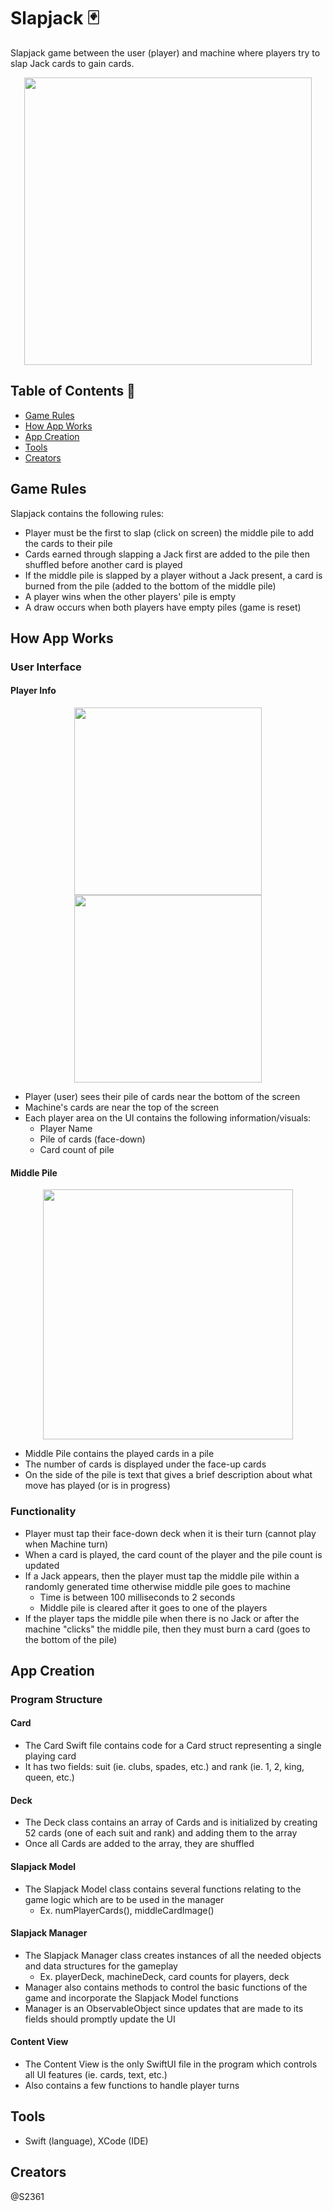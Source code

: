 
# Slapjack 🃏
Slapjack game between the user (player) and machine where players try to slap Jack cards to gain cards.

<p align="center">
  <img width="460" src="https://github.com/S2361/slapjack/assets/68034141/f73c556f-1d9f-4381-b446-0c52b76e8153">
</p>


## Table of Contents 🎴
- [Game Rules](#game-rules)
- [How App Works](#how-app-works)
- [App Creation](#app-creation)
- [Tools](#tools)
- [Creators](#creators)

## Game Rules
Slapjack contains the following rules:
* Player must be the first to slap (click on screen) the middle pile to add the cards to their pile
* Cards earned through slapping a Jack first are added to the pile then shuffled before another card is played
* If the middle pile is slapped by a player without a Jack present, a card is burned from the pile (added to the bottom of the middle pile)
* A player wins when the other players' pile is empty
* A draw occurs when both players have empty piles (game is reset)

## How App Works
### User Interface
#### Player Info
<p align="center">
  <img width="300" src="https://github.com/S2361/slapjack/assets/68034141/95e64bb5-b15b-4f3a-a837-6fdb3abf108a">
  <img width="300" src="https://github.com/S2361/slapjack/assets/68034141/a52e3907-6d0e-4f18-ac1d-21e54bd72850">
</p>

* Player (user) sees their pile of cards near the bottom of the screen
* Machine's cards are near the top of the screen
* Each player area on the UI contains the following information/visuals:
  * Player Name
  * Pile of cards (face-down)
  * Card count of pile
 
#### Middle Pile
<p align="center">
  <img width="400" src="https://github.com/S2361/slapjack/assets/68034141/99229e79-6371-4806-9df1-26193e10e545">
</p>

* Middle Pile contains the played cards in a pile
* The number of cards is displayed under the face-up cards
* On the side of the pile is text that gives a brief description about what move has played (or is in progress)


### Functionality
* Player must tap their face-down deck when it is their turn (cannot play when Machine turn)
* When a card is played, the card count of the player and the pile count is updated
* If a Jack appears, then the player must tap the middle pile within a randomly generated time otherwise middle pile goes to machine
  * Time is between 100 milliseconds to 2 seconds
  * Middle pile is cleared after it goes to one of the players
* If the player taps the middle pile when there is no Jack or after the machine "clicks" the middle pile, then they must burn a card (goes to the bottom of the pile)

## App Creation
### Program Structure
#### Card
* The Card Swift file contains code for a Card struct representing a single playing card
* It has two fields: suit (ie. clubs, spades, etc.) and rank (ie. 1, 2, king, queen, etc.)

#### Deck
* The Deck class contains an array of Cards and is initialized by creating 52 cards (one of each suit and rank) and adding them to the array
* Once all Cards are added to the array, they are shuffled

#### Slapjack Model
* The Slapjack Model class contains several functions relating to the game logic which are to be used in the manager
  * Ex. numPlayerCards(), middleCardImage()

#### Slapjack Manager
* The Slapjack Manager class creates instances of all the needed objects and data structures for the gameplay
  * Ex. playerDeck, machineDeck, card counts for players, deck
* Manager also contains methods to control the basic functions of the game and incorporate the Slapjack Model functions
* Manager is an ObservableObject since updates that are made to its fields should promptly update the UI

#### Content View
* The Content View is the only SwiftUI file in the program which controls all UI features (ie. cards, text, etc.)
* Also contains a few functions to handle player turns

## Tools
* Swift (language), XCode (IDE)

## Creators
@S2361



